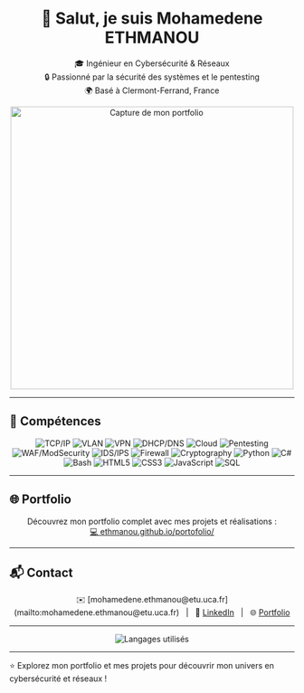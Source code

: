 <h1 align="center">👋 Salut, je suis Mohamedene ETHMANOU</h1>
<p align="center">
  🎓 Ingénieur en Cybersécurité & Réseaux  <br>
  🔒 Passionné par la sécurité des systèmes et le pentesting <br>
  🌍 Basé à Clermont-Ferrand, France
</p>
<p align="center">
  <img src="https://ethmanou.github.io/portofolio/opscenter/img/ban.png" alt="Capture de mon portfolio" width="500"/>
</p>


---
## 🧰 Compétences

<p align="center">
  <!-- Réseaux & Cloud -->
  <img src="https://img.shields.io/badge/TCP%2FIP-Protocol-blue" alt="TCP/IP" />
  <img src="https://img.shields.io/badge/VLAN-Network-blueviolet" alt="VLAN" />
  <img src="https://img.shields.io/badge/VPN-Secure-blue" alt="VPN" />
  <img src="https://img.shields.io/badge/DHCP-DNS-green" alt="DHCP/DNS" />
  <img src="https://img.shields.io/badge/Cloud-AWS%2FAzure-lightblue" alt="Cloud" />

  <!-- Sécurité informatique -->
  <img src="https://img.shields.io/badge/Pentesting-red" alt="Pentesting" />
  <img src="https://img.shields.io/badge/WAF-ModSecurity-orange" alt="WAF/ModSecurity" />
  <img src="https://img.shields.io/badge/IDS%2FIPS-Security-red" alt="IDS/IPS" />
  <img src="https://img.shields.io/badge/Firewall-Configuration-red" alt="Firewall" />
  <img src="https://img.shields.io/badge/Cryptography-purple" alt="Cryptography" />

  <!-- Programmation -->
  <img src="https://img.shields.io/badge/Python-3.9-blue" alt="Python" />
  <img src="https://img.shields.io/badge/C%23-8.0-blueviolet" alt="C#" />
  <img src="https://img.shields.io/badge/Bash-5.1-green" alt="Bash" />
  <img src="https://img.shields.io/badge/HTML5-E34F26-orange" alt="HTML5" />
  <img src="https://img.shields.io/badge/CSS3-1572B6-blue" alt="CSS3" />
  <img src="https://img.shields.io/badge/JavaScript-F7DF1E-yellow" alt="JavaScript" />
  <img src="https://img.shields.io/badge/SQL-Blue" alt="SQL" />
</p>


---

## 🌐 Portfolio

<p align="center">
  Découvrez mon portfolio complet avec mes projets et réalisations : <br>
  <a href="https://ethmanou.github.io/portofolio/" target="_blank">💻 ethmanou.github.io/portofolio/</a>
</p>



---

## 📬 Contact

<p align="center">
  ✉️ [mohamedene.ethmanou@etu.uca.fr](mailto:mohamedene.ethmanou@etu.uca.fr) &nbsp;&nbsp;|&nbsp;&nbsp;
  🔗 <a href="https://www.linkedin.com/in/ethmanou/">LinkedIn</a> &nbsp;&nbsp;|&nbsp;&nbsp;
  🌐 <a href="https://ethmanou.github.io/portofolio/">Portfolio</a>
</p>

---

<p align="center">
  <!-- Montre tes principaux langages sans révéler le nombre de contributions -->
  <img src="https://github-readme-stats.vercel.app/api/top-langs/?username=ethmanou&layout=compact&theme=radical" alt="Langages utilisés"/>
</p>

---

⭐ Explorez mon portfolio et mes projets pour découvrir mon univers en cybersécurité et réseaux !
